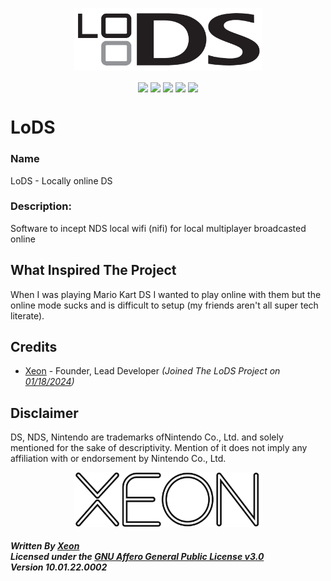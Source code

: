 <p align="center" href="https://github.com/JSSchumacher/joshuaschumacher.com">
  <img width="300" src="https://github.com/JSSchumacher/LoDS/blob/main/LoDS%20Branding/LoDS%20Logo%203x1%20(Centered)%20round%20200px.png?raw=true" />
</p>

<p align="center">
  <img align="center" src="https://img.shields.io/github/package-json/v/JSSchumacher/LoDS">
  <img align="center" src="https://img.shields.io/github/last-commit/JSSchumacher/LoDS">
  <img align="center" src="https://img.shields.io/github/license/JSSchumacher/LoDS">
  <img align="center" src="https://img.shields.io/github/issues-raw/JSSchumacher/LoDS">
  <img align="center" src="https://img.shields.io/github/milestones/progress-percent/JSSchumacher/LoDS/1">
</p>

# LoDS
### Name
LoDS - Locally online DS

### Description:
Software to incept NDS local wifi (nifi) for local multiplayer broadcasted online

## What Inspired The Project
When I was playing Mario Kart DS I wanted to play online with them but the online mode sucks and is difficult to setup (my friends aren't all super tech literate).

## Credits
- [Xeon](https://github.com/JSSchumacher) - Founder, Lead Developer *(Joined The LoDS Project on <ins>01/18/2024</ins>)*

## Disclaimer

DS, NDS, Nintendo are trademarks ofNintendo Co., Ltd. and solely mentioned for the sake of descriptivity.
Mention of it does not imply any affiliation with or endorsement by Nintendo Co., Ltd.

<p align="center" href="https:/https://github.com/JSSchumacher"> 
  <img width="300" src="https://raw.githubusercontent.com/JSSchumacher/JSS-Embeds/main/Images/Xeon/Transparent/Word/XEON%20Outline.png" />
</p>

##### Written By [Xeon](https://github.com/JSSchumacher) <br> Licensed under the [GNU Affero General Public License v3.0](https://github.com/JSSchumacher/XJSS-DFiles/blob/main/LICENSE) <br> Version 10.01.22.0002